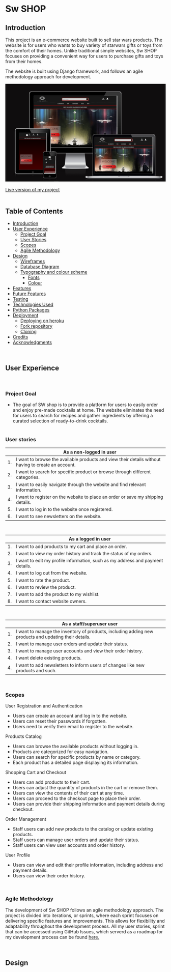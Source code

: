 # Sw SHOP

## Introduction
This project is an e-commerce website built to sell star wars products. The website is for users who wants to buy variety of starwars gifts or toys from the comfort of their homes. Unlike traditional simple websites, Sw SHOP focuses on providing a convenient way for users to purchase gifts and toys from their homes.

The website is built using Django framework, and follows an agile methodology approach for development.

<p align="center">
<img src="https://github.com/PeterSvk1/P5-Ecommerce-django/blob/main/assets/readme/responsive.png">
</p>

[Live version of my project](https://swshop-c6f30bb69fd8.herokuapp.com/)
<br><br>

## Table of Contents

- [Introduction](#introduction)
- [User Experience](#user-experience)
    - [Project Goal](#project-goal)
    - [User Stories](#user-stories)
    - [Scopes](#scopes)    
    - [Agile Methodology](#agile-methodology)
- [Design](#design)
    - [Wireframes](#wireframes)
    - [Database Diagram](#database-diagram)
    - [Typography and colour scheme](#typography-and-colour-scheme)
        - [Fonts](#fonts)
        - [Colour](#colour)            
- [Features](#features)
- [Future Features](#future-features)
- [Testing](#testing)
- [Technologies Used](#technologies-used)
- [Python Packages](#python-packages)
- [Deployment](#deployment)
    - [Deploying on heroku](#deploying-on-heroku)
    - [Fork repository](#to-fork-this-repository)
    - [Cloning](#cloning-this-project)    
- [Credits](#credits)
- [Acknowledgments](#acknowledgements)        
    
<br>

## User Experience
<br>

### Project Goal

* The goal of SW shop is to provide a platform for users to easily order and enjoy pre-made cocktails at home. The website eliminates the need for users to search for recipes and gather ingredients by offering a curated selection of ready-to-drink cocktails.
<br><br>

### User stories

|  | As a non-logged in user |
| --- | --- |
| 1. | I want to browse the available products and view their details without having to create an account. |
| 2. | I want to search for specific product or browse through different categories. |
| 3. | I want to easily navigate through the website and find relevant information. |
| 4. | I want to register on the website to place an order or save my shipping details. |
| 5. | I want to log in to the website once registered.  |
| 6. | I want to see newsletters on the website. |

<br>

|  | As a logged in user |
| --- | --- |
| 1. | I want to add products to my cart and place an order. |
| 2. | I want to view my order history and track the status of my orders. |
| 3. | I want to edit my profile information, such as my address and payment details. |
| 4. | I want to log out from the website. |
| 5. | I want to rate the product. |
| 6. | I want to review the product. |
| 7. | I want to add the product to my wishlist. |
| 8. | I want to contact website owners. |

<br>

|  | As a staff/superuser user |
| --- | --- |
| 1. | I want to manage the inventory of products, including adding new products and updating their details. |
| 2. | I want to manage user orders and update their status. |
| 3. | I want to manage user accounts and view their order history. |
| 4. | I want delete existing products. |
| 4. | I want to add newsletters to inform users of changes like new products and such. |


<br>

### Scopes

User Registration and Authentication
- Users can create an account and log in to the website.
- Users can reset their passwords if forgotten.
- Users need to verify their email to register to the website.

Products Catalog
- Users can browse the available products without logging in.
- Products are categorized for easy navigation.
- Users can search for specific products by name or category.
- Each product has a detailed page displaying its information.

Shopping Cart and Checkout
- Users can add products to their cart.
- Users can adjust the quantity of products in the cart or remove them.
- Users can view the contents of their cart at any time.
- Users can proceed to the checkout page to place their order.
- Users can provide their shipping information and payment details during checkout.

Order Management
- Staff users can add new products to the catalog or update existing products.
- Staff users can manage user orders and update their status.
- Staff users can view user accounts and order history.

User Profile
- Users can view and edit their profile information, including address and payment details.
- Users can view their order history.

<br>

### Agile Methodology

The development of Sw SHOP follows an agile methodology approach. The project is divided into iterations, or sprints, where each sprint focuses on delivering specific features and improvements. This allows for flexibility and adaptability throughout the development process.
All my user stories, sprint that can be accessed using GitHub Issues, which serverd as a roadmap for my development process can be found [here.](https://github.com/users/PeterSvk1/projects/5)

<br>

## Design